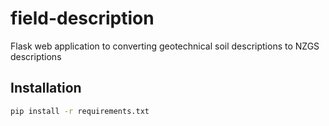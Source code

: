 # field-description

Flask web application to converting geotechnical soil descriptions to NZGS descriptions

## Installation

```bash
pip install -r requirements.txt
```